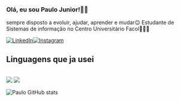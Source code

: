 ### Olá, eu sou Paulo Junior!🙋🏻
sempre disposto a evoluir, ajudar, aprender e mudar😉
Estudante de Sistemas de informação no Centro Universitário Facol👨🏻‍💻

[![_LinkedIn_](https://img.shields.io/badge/LinkedIn-0077B5?style=for-the-badge&logo=linkedin&logoColor=white)](https://www.linkedin.com/in/paulo-araujo-481940268/)[![_Instagram_](https://img.shields.io/badge/Instagram-E4405F?style=for-the-badge&logo=instagram&logoColor=white)](https://www.instagram.com/paulo_araujo_junior/?next=%2F)

## Linguagens que ja usei
<div style="display inline_block"><br/>
  <img aling="center" alt"Python" src="https://img.shields.io/badge/Python-3776AB?style=for-the-badge&logo=python&logoColor=white"/>
  <img aling="center" alt"Java" src="https://img.shields.io/badge/Java-ED8B00?style=for-the-badge&logo=openjdk&logoColor=white"/>
</div>

![Paulo GitHub stats](https://github-readme-stats.vercel.app/api?username=P4Ul0Jr&show_icons=true&theme=tokyonight)
